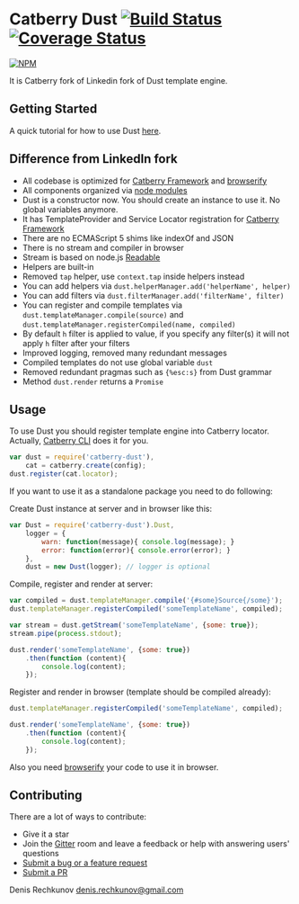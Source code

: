 # Catberry Dust  [![Build Status](https://secure.travis-ci.org/catberry/catberry-dust.png)](http://travis-ci.org/catberry/catberry-dust) [![Coverage Status](https://coveralls.io/repos/catberry/catberry-dust/badge.png?branch=master)](https://coveralls.io/r/catberry/catberry-dust?branch=master)

[![NPM](https://nodei.co/npm/catberry-dust.png)](https://nodei.co/npm/catberry-dust/)

It is Catberry fork of Linkedin fork of Dust template engine.

## Getting Started
A quick tutorial for how to use Dust [here](docs/tutorial.md).

## Difference from LinkedIn fork
* All codebase is optimized for
[Catberry Framework](https://github.com/catberry/catberry) and [browserify](http://browserify.org/)
* All components organized via [node modules](http://nodejs.org/api/modules.html#modules_modules)
* Dust is a constructor now. You should create an instance to use it. 
No global variables anymore. 
* It has TemplateProvider and Service Locator registration for [Catberry Framework](https://github.com/catberry/catberry)
* There are no ECMAScript 5 shims like indexOf and JSON
* There is no stream and compiler in browser
* Stream is based on node.js [Readable](http://nodejs.org/api/stream.html#stream_class_stream_readable)
* Helpers are built-in
* Removed `tap` helper, use `context.tap` inside helpers instead
* You can add helpers via `dust.helperManager.add('helperName', helper)`
* You can add filters via `dust.filterManager.add('filterName', filter)`
* You can register and compile templates via 
`dust.templateManager.compile(source)` and
`dust.templateManager.registerCompiled(name, compiled)`
* By default `h` filter is applied to value, if you specify any filter(s) 
it will not apply `h` filter after your filters 
* Improved logging, removed many redundant messages
* Compiled templates do not use global variable `dust`
* Removed redundant pragmas such as `{%esc:s}` from Dust grammar
* Method `dust.render` returns a `Promise`

## Usage
To use Dust you should register template engine into Catberry locator.
Actually, [Catberry CLI](https://github.com/catberry/catberry-cli) does it for you.

```javascript
var dust = require('catberry-dust'),
	cat = catberry.create(config);
dust.register(cat.locator);
```

If you want to use it as a standalone package you need to do following:

Create Dust instance at server and in browser like this:
```javascript
var Dust = require('catberry-dust').Dust,
	logger = {
		warn: function(message){ console.log(message); }
		error: function(error){ console.error(error); }
	},
	dust = new Dust(logger); // logger is optional
```

Compile, register and render at server:
```javascript
var compiled = dust.templateManager.compile('{#some}Source{/some}');
dust.templateManager.registerCompiled('someTemplateName', compiled);

var stream = dust.getStream('someTemplateName', {some: true});
stream.pipe(process.stdout);

dust.render('someTemplateName', {some: true})
	.then(function (content){
		console.log(content);
	});
```

Register and render in browser (template should be compiled already):
```javascript
dust.templateManager.registerCompiled('someTemplateName', compiled);

dust.render('someTemplateName', {some: true})
	.then(function (content){
		console.log(content);
	});
```

Also you need [browserify](http://browserify.org/) your code to use it in browser.

## Contributing

There are a lot of ways to contribute:

* Give it a star
* Join the [Gitter](https://gitter.im/catberry/catberry) room and leave a feedback or help with answering users' questions
* [Submit a bug or a feature request](https://github.com/catberry/catberry-dust/issues)
* [Submit a PR](https://github.com/catberry/catberry-dust/blob/develop/CONTRIBUTING.md)

Denis Rechkunov <denis.rechkunov@gmail.com>